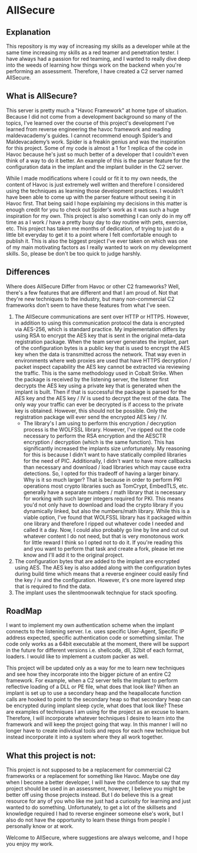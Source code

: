 # AllSecure


## Explanation
This repository is my way of increasing my skills as a developer while at the same time increasing my skills as a red teamer and penetration tester. I have always had a passion for red teaming, and I wanted to really dive deep into the weeds of learning how things work on the backend when you're performing an assessment. Therefore, I have created a C2 server named AllSecure.

## What is AllSecure?
This server is pretty much a "Havoc Framework" at home type of situation. Because I did not come from a development background so many of the topics, I've learned over the course of this project's development I've learned from reverse engineering the havoc framework and reading maldevacademy's guides. I cannot recommend enough Spider’s and Maldevacademy’s work. Spider is a freakin genius and was the inspiration for this project. Some of my code is almost a 1 for 1 replica of the code in Havoc because he's just so much better of a developer that I couldn't even think of a way to do it better. An example of this is the parser feature for the configuration data in the implant and the implant builder in the C2 server. 

While I made modifications where I could or fit it to my own needs, the content of Havoc is just extremely well written and therefore I considered using the techniques as learning those development practices. I wouldn’t have been able to come up with the parser feature without seeing it in Havoc first. That being said I hope explaining my decisions in this matter is enough credit for you to check out Spider's work as it was such a huge inspiration for my own. This project is also something I can only do in my off time as a I work / have a pretty busy day to day routine with pets, exercise, etc. This project has taken me months of dedication, of trying to just do a little bit everyday to get it to a point where I felt comfortable enough to publish it. This is also the biggest project I've ever taken on which was one of my main motivating factors as I really wanted to work on my development skills. So, please be don't be too quick to judge harshly. 

## Differences
Where does AllSecure Differ from Havoc or other C2 frameworks? Well, there's a few features that are different and that I am proud of. Not that they're new techniques to the industry, but many non-commercial C2 frameworks don't seem to have these features from what I’ve seen.

1. The AllSecure communications are sent over HTTP or HTTPS. However, in addition to using this communication protocol the data is encrypted via AES-256, which is standard practice. My implementation differs by using RSA to encrypt the AES key that is sent in the original meta-data registration package. When the team server generates the implant, part of the configuration bytes is a public key that is used to encrypt the AES key when the data is transmitted across the network. That way even in environments where web proxies are used that have HTTPS decryption / packet inspect capability the AES key cannot be extracted via reviewing the traffic. This is the same methodology used in Cobalt Strike. When the package is received by the listening server, the listener first decrypts the AES key using a private key that is generated when the implant is built. Then if that is successful the package is parsed for the AES key and the AES key / IV is used to decrypt the rest of the data. The only way your traffic can ever be decrypted is if access to the private key is obtained. However, this should not be possible. Only the registration package will ever send the encrypted AES key / IV.
   - The library's I am using to perform this encryption / decryption process is the WOLFSSL library. However, I've ripped out the code necessary to perform the RSA encryption and the AESCTR encryption / decryption (which is the same function). This has significantly increased the implants size unfortunately. My reasoning for this is because I didn't want to have statically compiled libraries for the need of PIC. Additionally, I didn't want to have more callbacks than necessary and download / load libraries which may cause extra detections. So, I opted for this tradeoff of having a larger binary. Why is it so much larger? That is because in order to perform PKI operations most crypto libraries such as TomCrypt, EmbedTLS, etc. generally have a separate numbers / math library that is necessary for working with such larger integers required for PKI. This means you'd not only have to download and load the crypto library if you dynamically linked, but also the numbers/math library. While this is a viable option, I’ve found that WOLFSSL library has it packaged within one library and therefore I ripped out whatever code I needed and called it a day. Now, I could also probably go line by line and cut out whatever content I do not need, but that is very monotonous work for little reward I think so I opted not to do it. If you're reading this and you want to perform that task and create a fork, please let me know and I'll add it to the original project.
3.	The configuration bytes that are added to the implant are encrypted using AES. The AES key is also added along with the configuration bytes during build time which means that a reverse engineer could easily find the key / iv and the configuration. However, it's one more layered step that is required to find the data.
4. The implant uses the silentmoonwalk technqiue for stack spoofing. 

 ## RoadMap
I want to implement my own authentication scheme when the implant connects to the listening server. I.e. uses specific User-Agent, Specific IP address expected, specific authentication code or something similar.
The code only works as a 64bit executable at the moment, there will be support in the future for different versions i.e. shellcode, dll, 32bit of each format, loaders.
I would like to implement a custom packer as well.


This project will be updated only as a way for me to learn new techniques and see how they incorporate into the bigger picture of an entire C2 framework. For example, when a C2 server tells the implant to perform reflective loading of a DLL or PE file, what does that look like? When an implant is set up to use a secondary heap and the heapallocate function calls are hooked to point to the secondary heap so that secondary heap can be encrypted during implant sleep cycle, what does that look like? These are examples of techniques I am using for the project as an excuse to learn. Therefore, I will incorporate whatever techniques I desire to learn into the framework and will keep the project going that way. In this manner I will no longer have to create individual tools and repos for each new technique but instead incorporate it into a system where they all work together.

## What this project is not:

This project is not supposed to be a replacement for commercial C2 frameworks or a replacement for something like Havoc. Maybe one day when I become a better developer, I will have the confidence to say that my project should be used in an assessment, however, I believe you might be better off using those projects instead. But I do believe this is a great resource for any of you who like me just had a curiosity for learning and just wanted to do something. Unfortunately, to get a lot of the skillsets and knowledge required I had to reverse engineer someone else's work, but I also do not have the opportunity to learn these things from people I personally know or at work.

Welcome to AllSecure, where suggestions are always welcome, and I hope you enjoy my work.


